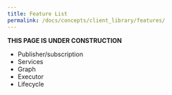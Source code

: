 ```yaml
---
title: Feature List
permalink: /docs/concepts/client_library/features/
---
```


**THIS PAGE IS UNDER CONSTRUCTION**

* Publisher/subscription
* Services
* Graph
* Executor
* Lifecycle